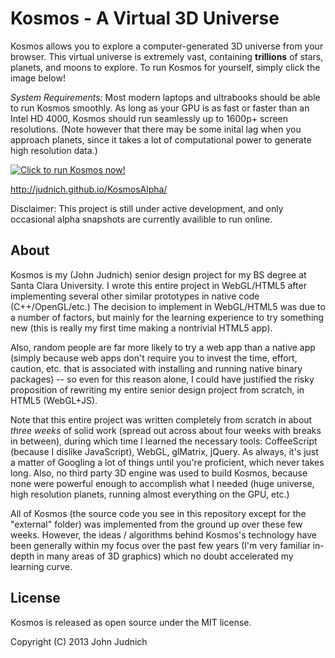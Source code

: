 # Kosmos - A Virtual 3D Universe

Kosmos allows you to explore a computer-generated 3D universe from your browser. This virtual universe is extremely vast, containing **trillions** of stars, planets, and moons to explore. To run Kosmos for yourself, simply click the image below!

*System Requirements:* Most modern laptops and ultrabooks should be able to run Kosmos smoothly. As long as your GPU is as fast or faster than an Intel HD 4000, Kosmos should run seamlessly up to 1600p+ screen resolutions. (Note however that there may be some inital lag when you approach planets, since it takes a lot of computational power to generate high resolution data.)

[![Click to run Kosmos now!](https://raw.github.com/judnich/Kosmos/master/screenshots/intro.png "Click to run Kosmos now!")](http://judnich.github.io/KosmosAlpha/ )

http://judnich.github.io/KosmosAlpha/ 

Disclaimer: This project is still under active development, and only occasional alpha snapshots are currently availible to run online.

## About

Kosmos is my (John Judnich) senior design project for my BS degree at Santa Clara University. I wrote this entire project in WebGL/HTML5 after implementing several other similar prototypes in native code (C++/OpenGL/etc.) The decision to implement in WebGL/HTML5 was due to a number of factors, but mainly for the learning experience to try something new (this is really my first time making a nontrivial HTML5 app).

Also, random people are far more likely to try a web app than a native app (simply because web apps don't require you to invest the time, effort, caution, etc. that is associated with installing and running native binary packages) -- so even for this reason alone, I could have justified the risky proposition of rewriting my entire senior design project from scratch, in HTML5 (WebGL+JS).

Note that this entire project was written completely from scratch in about *three weeks* of solid work (spread out across about four weeks with breaks in between), during which time I learned the necessary tools: CoffeeScript (because I dislike JavaScript), WebGL, glMatrix, jQuery. As always, it's just a matter of Googling a lot of things until you're proficient, which never takes long. Also, no third party 3D engine was used to build Kosmos, because none were powerful enough to accomplish what I needed (huge universe, high resolution planets, running almost everything on the GPU, etc.)

All of Kosmos (the source code you see in this repository except for the "external" folder) was implemented from the ground up over these few weeks. However, the ideas / algorithms behind Kosmos's technology have been generally within my focus over the past few years (I'm very familiar in-depth in many areas of 3D graphics) which no doubt accelerated my learning curve.

## License

Kosmos is released as open source under the MIT license.

Copyright (C) 2013 John Judnich
